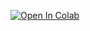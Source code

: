[![Open In Colab](https://colab.research.google.com/assets/colab-badge.svg)](https://colab.research.google.com/github/two-phaseflow/JAR513M/blob/main/Week2_GroupAssignment.ipynb)
